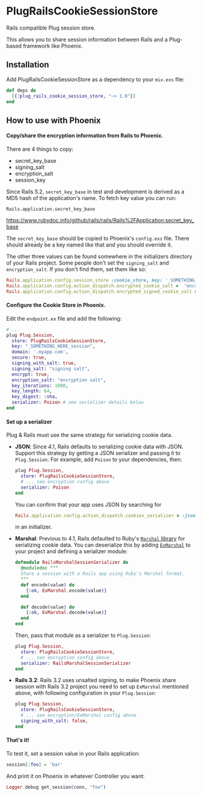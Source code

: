 PlugRailsCookieSessionStore
===========================

Rails compatible Plug session store.

This allows you to share session information between Rails and a Plug-based framework like Phoenix.

## Installation

Add PlugRailsCookieSessionStore as a dependency to your `mix.exs` file:

```elixir
def deps do
  [{:plug_rails_cookie_session_store, "~> 1.0"}]
end
```

## How to use with Phoenix

#### Copy/share the encryption information from Rails to Phoenix.

There are 4 things to copy:
* secret_key_base
* signing_salt
* encryption_salt
* session_key

Since Rails 5.2, `secret_key_base` in test and development is derived as a MD5 hash of the application's name. To fetch key value you can run:

```
Rails.application.secret_key_base
```

https://www.rubydoc.info/github/rails/rails/Rails%2FApplication:secret_key_base

The `secret_key_base` should be copied to Phoenix's `config.exs` file. There should already be a key named like that and you should override it.

The other three values can be found somewhere in the initializers directory of your Rails project. Some people don't set the `signing_salt` and `encryption_salt`. If you don't find them, set them like so:

```ruby
Rails.application.config.session_store :cookie_store, key: '_SOMETHING_HERE_session'
Rails.application.config.action_dispatch.encrypted_cookie_salt =  'encryption salt'
Rails.application.config.action_dispatch.encrypted_signed_cookie_salt = 'signing salt'
```

#### Configure the Cookie Store in Phoenix.

Edit the `endpoint.ex` file and add the following:

```elixir
# ...
plug Plug.Session,
  store: PlugRailsCookieSessionStore,
  key: "_SOMETHING_HERE_session",
  domain: '.myapp.com',
  secure: true,
  signing_with_salt: true,
  signing_salt: "signing salt",
  encrypt: true,
  encryption_salt: "encryption salt",
  key_iterations: 1000,
  key_length: 64,
  key_digest: :sha,
  serializer: Poison # see serializer details below
end
```

#### Set up a serializer

Plug & Rails must use the same strategy for serializing cookie data.

- __JSON__: Since 4.1, Rails defaults to serializing cookie data with JSON. Support this strategy by getting a JSON serializer and passing it to `Plug.Session`. For example, add `Poison` to your dependencies, then:

  ```elixir
  plug Plug.Session,
    store: PlugRailsCookieSessionStore,
    # ... see encryption config above
    serializer: Poison
  end
  ```

  You can confirm that your app uses JSON by searching for

  ```ruby
  Rails.application.config.action_dispatch.cookies_serializer = :json
  ```

  in an initializer.

- __Marshal__: Previous to 4.1, Rails defaulted to Ruby's [`Marshal` library](http://ruby-doc.org/core-2.3.0/Marshal.html) for serializing cookie data. You can deserialize this by adding [`ExMarshal`](https://hex.pm/packages/ex_marshal) to your project and defining a serializer module:

  ```elixir
  defmodule RailsMarshalSessionSerializer do
    @moduledoc """
    Share a session with a Rails app using Ruby's Marshal format.
    """
    def encode(value) do
      {:ok, ExMarshal.encode(value)}
    end

    def decode(value) do
      {:ok, ExMarshal.decode(value)}
    end
  end
  ```

  Then, pass that module as a serializer to `Plug.Session`:

  ```elixir
  plug Plug.Session,
    store: PlugRailsCookieSessionStore,
    # ... see encryption config above
    serializer: RailsMarshalSessionSerializer
  end
  ```

- __Rails 3.2__: Rails 3.2 uses unsalted signing, to make Phoenix share session with Rails 3.2 project you need to set up `ExMarshal` mentioned above, with following configuration in your `Plug.Session`:

  ```elixir
  plug Plug.Session,
    store: PlugRailsCookieSessionStore,
    # ... see encryption/ExMarshal config above
    signing_with_salt: false,
  end
  ```


#### That's it!

To test it, set a session value in your Rails application:

```elixir
session[:foo] = 'bar'
```

And print it on Phoenix in whatever Controller you want:

```elixir
Logger.debug get_session(conn, "foo")
```
